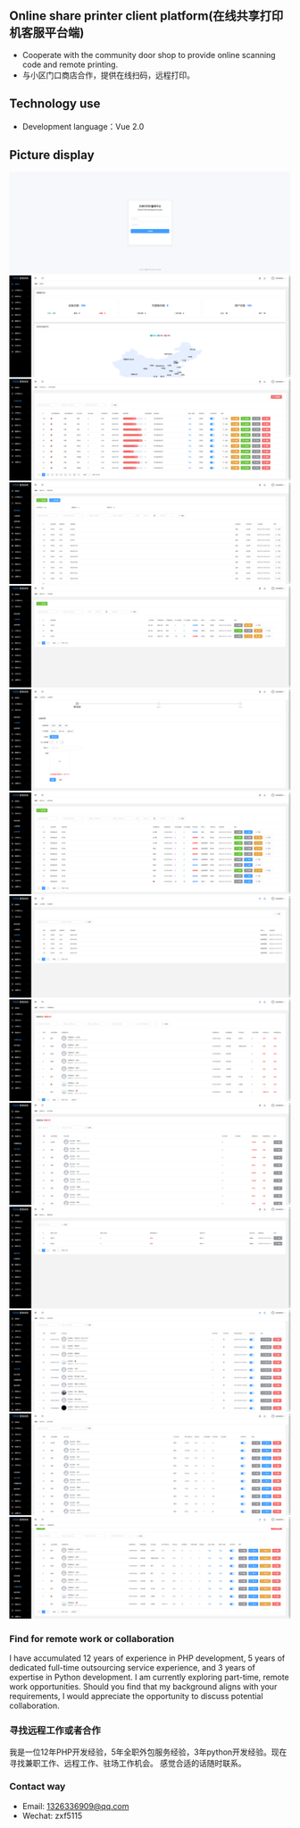 ## Online share printer client platform(在线共享打印机客服平台端)
- Cooperate with the community door shop to provide online scanning code and remote printing.
- 与小区门口商店合作，提供在线扫码，远程打印。


## Technology use
- Development language：Vue 2.0


## Picture display
![登录页](tmp/1.png)
![首页](tmp/2.png)
![打印机列表页](tmp/3.png)
![库存列表页](tmp/4.png)
![入库列表页](tmp/5.png)
![入库操作页](tmp/6.png)
![出库列表页](tmp/7.png)
![出库明细页](tmp/8.png)
![代理商收益页](tmp/11.png)
![店长收益页](tmp/12.png)
![提现列表页](tmp/13.png)
![会员列表页](tmp/14.png)
![店长列表页](tmp/15.png)
![代理商列表页](tmp/16.png)


### Find for remote work or collaboration
I have accumulated 12 years of experience in PHP development, 5 years of dedicated full-time outsourcing service experience, and 3 years of expertise in Python development. I am currently exploring part-time, remote work opportunities. Should you find that my background aligns with your requirements, I would appreciate the opportunity to discuss potential collaboration.


### 寻找远程工作或者合作
我是一位12年PHP开发经验，5年全职外包服务经验，3年python开发经验。现在寻找兼职工作、远程工作、驻场工作机会。 感觉合适的话随时联系。


### Contact way
- Email: 1326336909@qq.com
- Wechat: zxf5115
